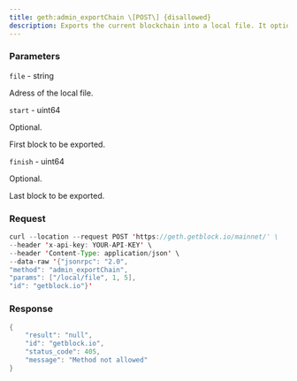 ```yaml
---
title: geth:admin_exportChain \[POST\] {disallowed}
description: Exports the current blockchain into a local file. It optionally takes afirst and last block number, in which case it exports only that range ofblocks.It returns a boolean indicating whether the operation succeeded.
---
```


### Parameters


`file` - string

Adress of the local file.

`start` - uint64

Optional.

First block to be exported.

`finish` - uint64

Optional.

Last block to be exported.

### Request

``` java
curl --location --request POST 'https://geth.getblock.io/mainnet/' \
--header 'x-api-key: YOUR-API-KEY' \
--header 'Content-Type: application/json' \
--data-raw '{"jsonrpc": "2.0",
"method": "admin_exportChain",
"params": ["/local/file", 1, 5],
"id": "getblock.io"}'
```

###  Response

``` java
{
    "result": "null",
    "id": "getblock.io",
    "status_code": 405,
    "message": "Method not allowed"
}
```

